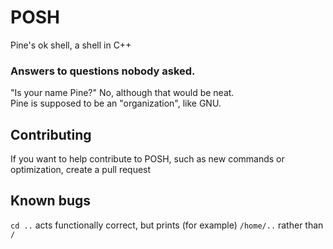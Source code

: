 # POSH
Pine's ok shell, a shell in C++
### Answers to questions nobody asked.
"Is your name Pine?"
No, although that would be neat.  
Pine is supposed to be an "organization", like GNU.
## Contributing
If you want to help contribute to POSH, such as new commands or optimization, create a pull request
## Known bugs
``cd ..`` acts functionally correct, but prints (for example) ``/home/..`` rather than ``/``
